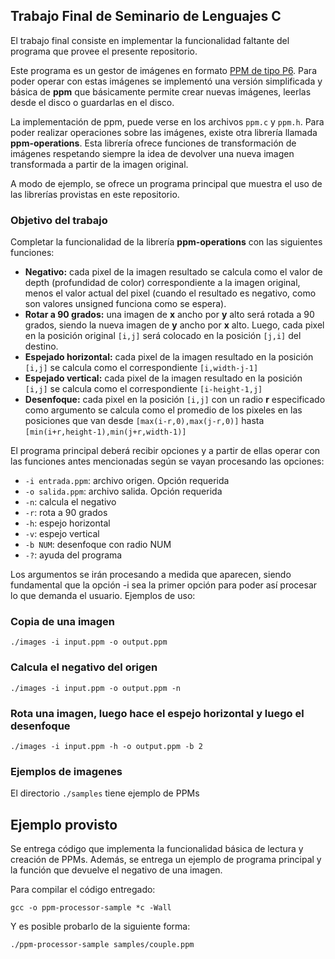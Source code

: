 ## Trabajo Final de Seminario de Lenguajes C

El trabajo final consiste en implementar la funcionalidad faltante del programa
que provee el presente repositorio.

Este programa es un gestor de imágenes en formato [PPM de tipo P6](http://netpbm.sourceforge.net/doc/ppm.html).
Para poder operar con estas imágenes se implementó una versión simplificada y
básica de **ppm** que básicamente permite crear nuevas imágenes, leerlas desde
el disco o guardarlas en el disco. 

La implementación de ppm, puede verse en los archivos `ppm.c` y `ppm.h`. Para
poder realizar operaciones sobre las imágenes, existe otra librería llamada
**ppm-operations**. Esta librería ofrece funciones de transformación de imágenes
respetando siempre la idea de devolver una nueva imagen transformada a partir de
la imagen original.

A modo de ejemplo, se ofrece un programa principal que muestra el uso de las
librerías provistas en este repositorio.

### Objetivo del trabajo

Completar la funcionalidad de la librería **ppm-operations** con las siguientes
funciones:

* **Negativo:** cada pixel de la imagen resultado se calcula como el valor de
  depth (profundidad de color) correspondiente a la imagen original, menos el
  valor actual del pixel (cuando el resultado es negativo, como son valores
  unsigned funciona como se espera).
* **Rotar a 90 grados:** una imagen de **x** ancho por **y** alto será rotada a 90
  grados, siendo la nueva imagen de **y** ancho por **x** alto. Luego, cada pixel en la
  posición original `[i,j]` será colocado en la posición `[j,i]` del destino.
* **Espejado horizontal:** cada pixel de la imagen resultado en la posición 
  `[i,j]` se calcula como el correspondiente `[i,width-j-1]`
* **Espejado vertical:** cada pixel de la imagen resultado en la posición 
  `[i,j]` se calcula como el correspondiente `[i-height-1,j]`
* **Desenfoque:** cada pixel en la posición `[i,j]` con un radio **r**
  especificado como argumento se calcula como el promedio de los pixeles en las
  posiciones que van desde `[max(i-r,0),max(j-r,0)]` hasta `[min(i+r,height-1),min(j+r,width-1)]`

El programa principal deberá recibir opciones y a partir de ellas operar con las
funciones antes mencionadas según se vayan procesando las opciones:

* `-i entrada.ppm`: archivo origen. Opción requerida
* `-o salida.ppm`: archivo salida. Opción requerida
* `-n`: calcula el negativo
* `-r`: rota a 90 grados
* `-h`: espejo horizontal
* `-v`: espejo vertical
* `-b NUM`: desenfoque con radio NUM
* `-?`: ayuda del programa

Los argumentos se irán procesando a medida que aparecen, siendo fundamental que
la opción -i sea la primer opción para poder así procesar lo que demanda el
usuario. Ejemplos de uso:

### Copia de una imagen

```
./images -i input.ppm -o output.ppm
```

### Calcula el negativo del origen

```
./images -i input.ppm -o output.ppm -n
```

### Rota una imagen, luego hace el espejo horizontal y luego el desenfoque

```
./images -i input.ppm -h -o output.ppm -b 2
```

### Ejemplos de imagenes

El directorio `./samples` tiene ejemplo de PPMs

## Ejemplo provisto

Se entrega código que implementa la funcionalidad básica de lectura y creación
de PPMs. Además, se entrega un ejemplo de programa principal y la función que
devuelve el negativo de una imagen. 

Para compilar el código entregado:

```
gcc -o ppm-processor-sample *c -Wall
```

Y es posible probarlo de la siguiente forma:

```
./ppm-processor-sample samples/couple.ppm
```
